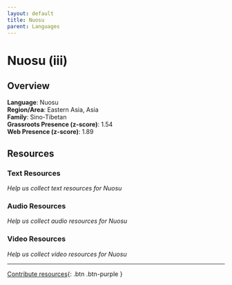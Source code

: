 ```yaml
---
layout: default
title: Nuosu
parent: Languages
---
```


# Nuosu (iii)

## Overview

**Language**: Nuosu  
**Region/Area**: Eastern Asia, Asia  
**Family**: Sino-Tibetan  
**Grassroots Presence (z-score)**: 1.54  
**Web Presence (z-score)**: 1.89  

## Resources

### Text Resources
*Help us collect text resources for Nuosu*

### Audio Resources
*Help us collect audio resources for Nuosu*

### Video Resources
*Help us collect video resources for Nuosu*

---

[Contribute resources](https://forms.office.com/e/1SfLJx3u1r){: .btn .btn-purple }
